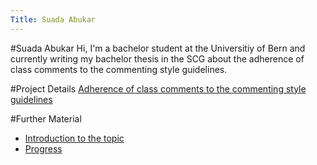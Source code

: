 ```yaml
---
Title: Suada Abukar
---
```

#Suada Abukar
Hi, I'm a bachelor student at the Universitiy of Bern and currently writing my bachelor thesis in the SCG about the adherence of class comments to the commenting style guidelines.

#Project Details
[Adherence of class comments to the commenting style guidelines](%base_url%/wiki/projects/mastersbachelorsprojects/Adherence-of-class-comments-style-guidelines)

#Further Material

-  [Introduction to the topic](%base_url%/download/softwarecomposition/2020-11-10-Abukar-AdherenceClassCommentsStyleGuidelines.pdf)
-  [Progress](%base_url%/download/softwarecomposition/2021-05-04-Abukar-AdherenceClassCommentsStyleGuidelines.pdf)
